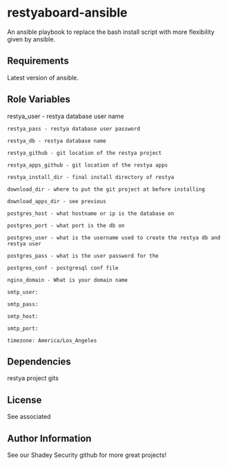 restyaboard-ansible
=========

An ansible playbook to replace the bash install script with more flexibility given by ansible.

Requirements
------------

Latest version of ansible.

Role Variables
--------------
restya_user - restya database user name

    restya_pass - restya database user password
    
    restya_db - restya database name 
    
    restya_github - git location of the restya project
    
    restya_apps_github - git location of the restya apps
    
    restya_install_dir - final install directory of restya
    
    download_dir - where to put the git project at before installing
    
    download_apps_dir - see previous      
    
    postgres_host - what hostname or ip is the database on
    
    postgres_port - what port is the db on
    
    postgres_user - what is the username used to create the restya db and restya user
    
    postgres_pass - what is the user password for the   
    
    postgres_conf - postgresql conf file
    
    nginx_domain - What is your domain name
    
    smtp_user:
    
    smtp_pass:
    
    smtp_host:
    
    smtp_port:
    
    timezone: America/Los_Angeles    
    

Dependencies
------------

restya project gits


License
-------

See associated

Author Information
------------------

See our Shadey Security github for more great projects!
